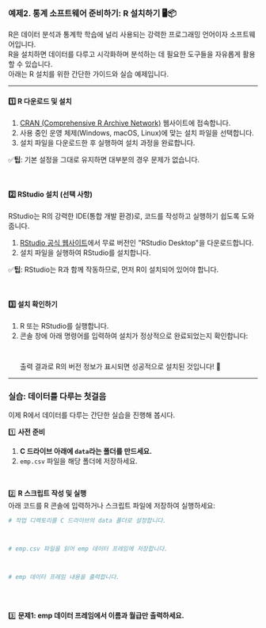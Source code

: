 ### 예제2. 통계 소프트웨어 준비하기: R 설치하기 🖥️📦  

R은 데이터 분석과 통계학 학습에 널리 사용되는 강력한 프로그래밍 언어이자 소프트웨어입니다.   
R을 설치하면 데이터를 다루고 시각화하며 분석하는 데 필요한 도구들을 자유롭게 활용할 수 있습니다.  
아래는 R 설치를 위한 간단한 가이드와 실습 예제입니다.  

---

#### **1️⃣ R 다운로드 및 설치**  
1. [CRAN (Comprehensive R Archive Network)](https://cran.r-project.org/) 웹사이트에 접속합니다.  
2. 사용 중인 운영 체제(Windows, macOS, Linux)에 맞는 설치 파일을 선택합니다.  
3. 설치 파일을 다운로드한 후 실행하여 설치 과정을 완료합니다.
     
 ✅**팁**: 기본 설정을 그대로 유지하면 대부분의 경우 문제가 없습니다.  

&nbsp;  

#### **2️⃣ RStudio 설치** (선택 사항)  
RStudio는 R의 강력한 IDE(통합 개발 환경)로, 코드를 작성하고 실행하기 쉽도록 도와줍니다.  
1. [RStudio 공식 웹사이트](https://posit.co/download/rstudio-desktop/)에서 무료 버전인 "RStudio Desktop"을 다운로드합니다.  
2. 설치 파일을 실행하여 RStudio를 설치합니다.
     
✅**팁**: RStudio는 R과 함께 작동하므로, 먼저 R이 설치되어 있어야 합니다.  

&nbsp;  

#### **3️⃣ 설치 확인하기**  
1. R 또는 RStudio를 실행합니다.  
2. 콘솔 창에 아래 명령어를 입력하여 설치가 정상적으로 완료되었는지 확인합니다:  
   ```R

   

   ```  
   출력 결과로 R의 버전 정보가 표시되면 성공적으로 설치된 것입니다! 🎉  

---

### **실습: 데이터를 다루는 첫걸음**  
이제 R에서 데이터를 다루는 간단한 실습을 진행해 봅시다.  

1️⃣ **사전 준비**  
1. **C 드라이브 아래에 `data`라는 폴더를 만드세요.**  
2. `emp.csv` 파일을 해당 폴더에 저장하세요.  

&nbsp;  

2️⃣ **R 스크립트 작성 및 실행**  
아래 코드를 R 콘솔에 입력하거나 스크립트 파일에 저장하여 실행하세요:  

```R
# 작업 디렉토리를 C 드라이브의 data 폴더로 설정합니다.



# emp.csv 파일을 읽어 emp 데이터 프레임에 저장합니다.



# emp 데이터 프레임 내용을 출력합니다.



```

&nbsp;  

3️⃣ **문제1: emp 데이터 프레임에서 이름과 월급만 출력하세요.**  
```R





```


